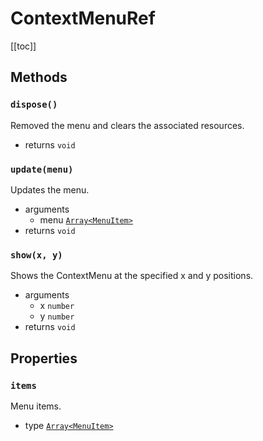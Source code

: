# ContextMenuRef

[[toc]]

## Methods

### `dispose()`
Removed the menu and clears the associated resources.
* returns `void`

### `update(menu)`
Updates the menu.
* arguments
  * menu [`Array<MenuItem>`](/structures/menu-item.md)
* returns `void`

### `show(x, y)`
Shows the ContextMenu at the specified x and y positions.
* arguments 
  * x `number`
  * y `number`
* returns `void` 

## Properties

### `items`
Menu items.
* type [`Array<MenuItem>`](/structures/menu-item.md)

